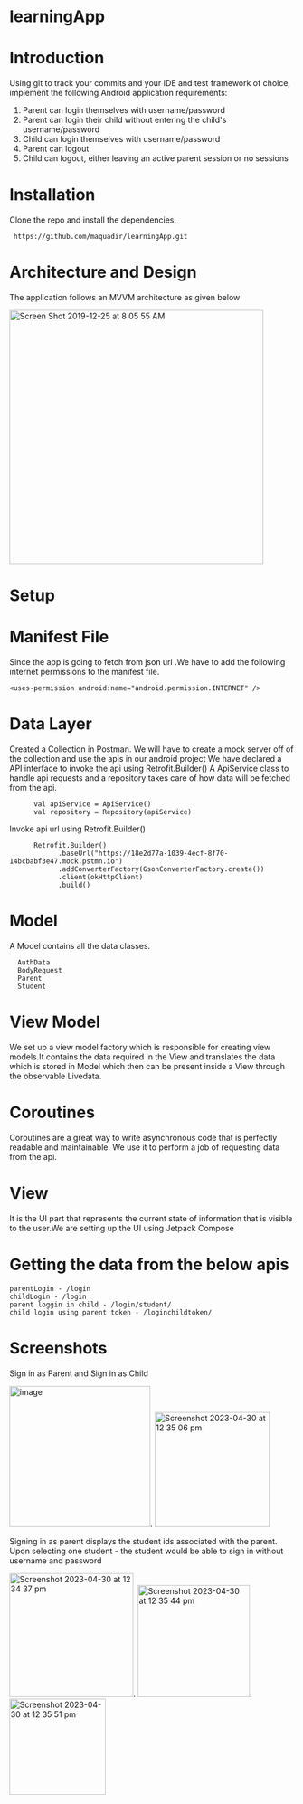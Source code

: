 # learningApp

# Introduction
Using git to track your commits and your IDE and test framework of choice, implement the following Android application requirements:

1. Parent can login themselves with username/password 
2. Parent can login their child without entering the child's username/password
3. Child can login themselves with username/password
4. Parent can logout
5. Child can logout, either leaving an active parent session or no sessions 


# Installation
Clone the repo and install the dependencies.

     https://github.com/maquadir/learningApp.git
  
# Architecture and Design
The application follows an MVVM architecture as given below

<img width="449" alt="Screen Shot 2019-12-25 at 8 05 55 AM" src="https://user-images.githubusercontent.com/19331629/71425127-6ca3cc00-26ed-11ea-98b5-a344b54b7050.png">

# Setup
# Manifest File
Since the app is going to fetch from json url .We have to add the following internet permissions to the manifest file.

    <uses-permission android:name="android.permission.INTERNET" />
  
# Data Layer
Created a Collection in Postman. We will have to create a mock server off of the collection and use the apis in our android project
We have declared a API interface to invoke the api using Retrofit.Builder()
A ApiService class to handle api requests and a repository takes care of how data will be fetched from the api.

          val apiService = ApiService()
          val repository = Repository(apiService)
          
Invoke api url using Retrofit.Builder()

          Retrofit.Builder()
                .baseUrl("https://18e2d77a-1039-4ecf-8f70-14bcbabf3e47.mock.pstmn.io")
                .addConverterFactory(GsonConverterFactory.create())
                .client(okHttpClient)
                .build()
# Model
A Model contains all the data classes. 
     
      AuthData
      BodyRequest
      Parent
      Student

# View Model
We set up a view model factory which is responsible for creating view models.It contains the data required in the View and translates the data which is stored in Model which then can be present inside a View through the observable Livedata.

# Coroutines
Coroutines are a great way to write asynchronous code that is perfectly readable and maintainable. We use it to perform a job of requesting data from the api.

# View
It is the UI part that represents the current state of information that is visible to the user.We are setting up the UI using Jetpack Compose

# Getting the data from the below apis
  
    parentLogin - /login
    childLogin - /login
    parent loggin in child - /login/student/
    child login using parent token - /loginchildtoken/


# Screenshots

Sign in as Parent and Sign in as Child

<img width="249" alt="image" src="https://user-images.githubusercontent.com/19331629/235332814-3ff0a025-44b0-483b-a481-a65aaa51ed72.png">.  <img width="203" alt="Screenshot 2023-04-30 at 12 35 06 pm" src="https://user-images.githubusercontent.com/19331629/235332844-06d82e18-efef-4488-8a27-c18797f5c5da.png">


Signing in as parent displays the student ids associated with the parent.
Upon selecting one student - the student would be able to sign in without username and password

<img width="219" alt="Screenshot 2023-04-30 at 12 34 37 pm" src="https://user-images.githubusercontent.com/19331629/235332847-24c621ee-640b-4e34-b970-77f0512168bd.png">. <img width="198" alt="Screenshot 2023-04-30 at 12 35 44 pm" src="https://user-images.githubusercontent.com/19331629/235332871-8f03f1c5-e9a9-4258-988f-003ce267afa4.png">. <img width="170" alt="Screenshot 2023-04-30 at 12 35 51 pm" src="https://user-images.githubusercontent.com/19331629/235332885-fa518224-9aba-4f71-aaf8-47518ba914ec.png">


